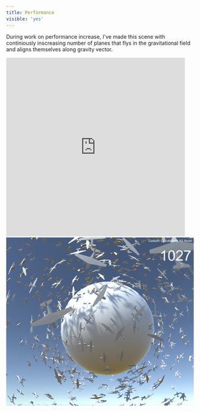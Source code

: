 ```yaml
---
title: Performance
visible: 'yes'
---
```

During work on performance increase, I've made this scene with continiously inscreasing number of planes that flys in the gravitational field and aligns themselves along gravity vector.
<iframe src="https://vine.co/v/i5ZAJlBgLmi/embed/postcard" width="480" height="480" frameborder="0"></iframe><script src="https://platform.vine.co/static/scripts/embed.js"></script>
<br/>
<img src="assets/img/one_kilo_plane.png" alt=""/>
